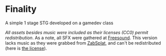 # Finality
A simple 1 stage STG developed on a gamedev class

*All assets besides music were included as their licenses (CC0) permit redistribution*. As a note, all SFX were gathered at [Freesound](https://freesound.org/).
This version lacks music as they were grabbed from [ZabSplat](www.zapsplat.com), and can't be redistributed (here is [the license]('https://www.zapsplat.com/license-type/standard-license/')).

